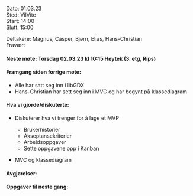 Dato: 01.03.23  
Sted: VilVite  	
Start: 14:00  	
Slutt: 15:00  

Deltakere: Magnus, Casper, Bjørn, Elias, Hans-Christian  
Fravær: 

#### Neste møte: Torsdag 02.03.23 kl 10:15 Høytek (3. etg, Rips)


#### Framgang siden forrige møte:
- Alle har satt seg inn i libGDX
- Hans-Christian har sett seg inn i MVC og har begynt på klassediagram

#### Hva vi gjorde/diskuterte:
- Diskuterer hva vi trenger for å lage et MVP
	- Brukerhistorier
	- Akseptansekriterier
	- Arbeidsoppgaver
	- Sette oppgavene opp i Kanban
	
- MVC og klassediagram

#### Avgjørelser:


#### Oppgaver til neste gang:
